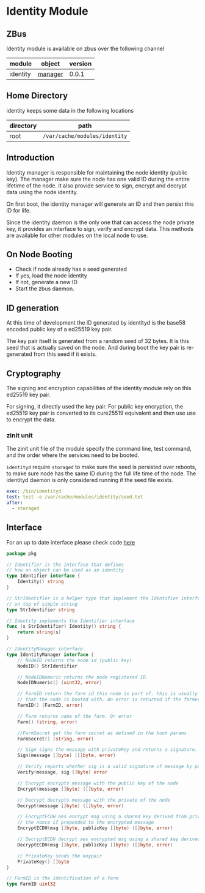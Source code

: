 # Identity Module

## ZBus

Identity module is available on zbus over the following channel

| module | object | version |
|--------|--------|---------|
| identity|[manager](#interface)| 0.0.1|

## Home Directory

identity keeps some data in the following locations

| directory | path|
|----|---|
| root| `/var/cache/modules/identity`|

## Introduction

Identity manager is responsible for maintaining the node identity (public key). The manager make sure the node has one valid ID during the entire lifetime of the node. It also provide service to sign, encrypt and decrypt data using the node identity.

On first boot, the identity manager will generate an ID and then persist this ID for life.

Since the identity daemon is the only one that can access the node private key, it provides an interface to sign, verify and encrypt data. This methods are available for other modules on the local node to use.

## On Node Booting

- Check if node already has a seed generated
- If yes, load the node identity
- If not, generate a new ID
- Start the zbus daemon.

## ID generation

At this time of development the ID generated by identityd is the base58 encoded public key of a ed25519 key pair.

The key pair itself is generated from a random seed of 32 bytes. It is this seed that is actually saved on the node. And during boot the key pair is re-generated from this seed if it exists.

## Cryptography

The signing and  encryption capabilities of the identity module rely on this ed25519 key pair.

For signing, it directly used the key pair.
For public key encryption, the ed25519 key pair is converted to its cure25519 equivalent and then use use to encrypt the data.

### zinit unit

The zinit unit file of the module specify the command line,  test command, and the order where the services need to be booted.

`identityd` require `storaged` to make sure the seed is persisted over reboots, to make sure node has the same ID during the full life time of the node.
The identityd daemon is only considered running if the seed file exists.

```yaml
exec: /bin/identityd
test: test -e /var/cache/modules/identity/seed.txt
after:
  - storaged
```

## Interface

For an up to date interface please check code [here](../../../pkg/identity.go)
```go
package pkg

// Identifier is the interface that defines
// how an object can be used as an identity
type Identifier interface {
	Identity() string
}

// StrIdentifier is a helper type that implement the Identifier interface
// on top of simple string
type StrIdentifier string

// Identity implements the Identifier interface
func (s StrIdentifier) Identity() string {
	return string(s)
}

// IdentityManager interface.
type IdentityManager interface {
	// NodeID returns the node id (public key)
	NodeID() StrIdentifier

	// NodeIDNumeric returns the node registered ID.
	NodeIDNumeric() (uint32, error)

	// FarmID return the farm id this node is part of. this is usually a configuration
	// that the node is booted with. An error is returned if the farmer id is not configured
	FarmID() (FarmID, error)

	// Farm returns name of the farm. Or error
	Farm() (string, error)

	//FarmSecret get the farm secret as defined in the boot params
	FarmSecret() (string, error)

	// Sign signs the message with privateKey and returns a signature.
	Sign(message []byte) ([]byte, error)

	// Verify reports whether sig is a valid signature of message by publicKey.
	Verify(message, sig []byte) error

	// Encrypt encrypts message with the public key of the node
	Encrypt(message []byte) ([]byte, error)

	// Decrypt decrypts message with the private of the node
	Decrypt(message []byte) ([]byte, error)

	// EncryptECDH aes encrypt msg using a shared key derived from private key of the node and public key of the other party using Elliptic curve Diffie Helman algorithm
	// the nonce if prepended to the encrypted message
	EncryptECDH(msg []byte, publicKey []byte) ([]byte, error)

	// DecryptECDH decrypt aes encrypted msg using a shared key derived from private key of the node and public key of the other party using Elliptic curve Diffie Helman algorithm
	DecryptECDH(msg []byte, publicKey []byte) ([]byte, error)

	// PrivateKey sends the keypair
	PrivateKey() []byte
}

// FarmID is the identification of a farm
type FarmID uint32
```
